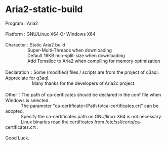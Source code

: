 # Aria2-static-build
Program : Aria2</br>
</br>
Platform : GNU/Linux X64 Or Windows X64</br>
</br>
Character : Static Aria2 build</br>
&ensp;&ensp;&ensp;&ensp;&ensp;&ensp;&ensp;&ensp;&ensp;&ensp;Super-Multi-Threads when downloading</br>
&ensp;&ensp;&ensp;&ensp;&ensp;&ensp;&ensp;&ensp;&ensp;&ensp;Default 16KB min-split-size when downloading</br>
&ensp;&ensp;&ensp;&ensp;&ensp;&ensp;&ensp;&ensp;&ensp;&ensp;Add Tcmalloc to Aria2 when compiling for memory optimization</br>
</br>
Declaration：Some (modified) files / scripts are from the project of q3aql. Appreciate for q3aql.</br>
&ensp;&ensp;&ensp;&ensp;&ensp;&ensp;&ensp;&ensp;&ensp;&ensp;&ensp;&ensp;Many thanks for the developers of Aria2c project.</br>
</br>
Other：The path of ca-cerificates should be declared in the conf file when Windows is selected.</br>
&ensp;&ensp;&ensp;&ensp;&ensp;&ensp;&ensp;The parameter "ca-certificate=\Path to\ca-certificates.crt" can be adopted. </br>
&ensp;&ensp;&ensp;&ensp;&ensp;&ensp;&ensp;Specify the ca-certificates path on GNU/linux X64 is not necessary.</br>
&ensp;&ensp;&ensp;&ensp;&ensp;&ensp;&ensp;Linux binaries read the certificates from /etc/ssl/certs/ca-certificates.crt .</br>
</br>
Good Luck.



